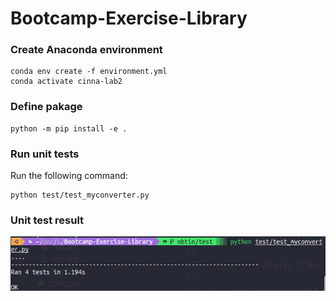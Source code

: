# Bootcamp-Exercise-Library

### Create Anaconda environment

```
conda env create -f environment.yml
conda activate cinna-lab2
```

### Define pakage

```
python -m pip install -e . 
```

### Run unit tests
Run the following command:

```
python test/test_myconverter.py
```

### Unit test result
<img src="images/result.jpg">

